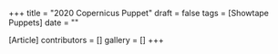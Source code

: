 +++
title = "2020 Copernicus Puppet"
draft = false
tags = [Showtape Puppets]
date = ""

[Article]
contributors = []
gallery = []
+++